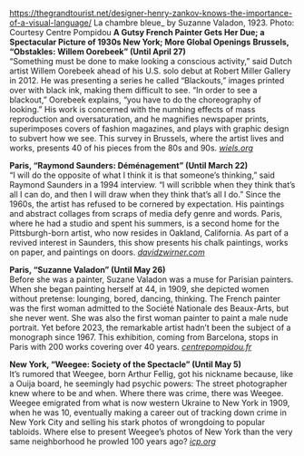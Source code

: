 https://thegrandtourist.net/designer-henry-zankov-knows-the-importance-of-a-visual-language/
La chambre bleue_ by Suzanne Valadon, 1923. Photo: Courtesy Centre Pompidou
**A Gutsy French Painter Gets Her Due; a Spectacular Picture of 1930s New York; More Global Openings**
**Brussels, “Obstakles: Willem Oorebeek” (Until April 27)**  
“Something must be done to make looking a conscious activity,” said Dutch artist Willem Oorebeek ahead of his U.S. solo debut at Robert Miller Gallery in 2012. He was presenting a series he called “Blackouts,” images printed over with black ink, making them difficult to see. “In order to see a blackout,” Oorebeek explains, “you have to do the choreography of looking.” His work is concerned with the numbing effects of mass reproduction and oversaturation, and he magnifies newspaper prints, superimposes covers of fashion magazines, and plays with graphic design to subvert how we see. This survey in Brussels, where the artist lives and works, presents 40 of his pieces from the 80s and 90s. [_wiels.org_](https://www.wiels.org/en/exhibitions/obstakles)

**Paris, “Raymond Saunders: Déménagement” (Until March 22)**  
“I will do the opposite of what I think it is that someone’s thinking,” said Raymond Saunders in a 1994 interview. “I will scribble when they think that’s all I can do, and then I will draw when they think that’s all I do.” Since the 1960s, the artist has refused to be cornered by expectation. His paintings and abstract collages from scraps of media defy genre and words. Paris, where he had a studio and spent his summers, is a second home for the Pittsburgh-born artist, who now resides in Oakland, California. As part of a revived interest in Saunders, this show presents his chalk paintings, works on paper, and paintings on doors. [_davidzwirner.com_](https://www.davidzwirner.com/exhibitions/2025/raymond-saunders)

**Paris, “Suzanne Valadon” (Until May 26)**  
Before she was a painter, Suzane Valadon was a muse for Parisian painters. When she began painting herself at 44, in 1909, she depicted women without pretense: lounging, bored, dancing, thinking. The French painter was the first woman admitted to the Société Nationale des Beaux-Arts, but she never went. She was also the first woman painter to paint a male nude portrait. Yet before 2023, the remarkable artist hadn’t been the subject of a monograph since 1967. This exhibition, coming from Barcelona, stops in Paris with 200 works covering over 40 years. [_centrepompidou.fr_](https://www.centrepompidou.fr/en/program/calendar/event/5moMjyy)

**New York, “Weegee: Society of the Spectacle” (Until May 5)**  
It’s rumored that Weegee, born Arthur Fellig, got his nickname because, like a Ouija board, he seemingly had psychic powers: The street photographer knew where to be and when. Where there was crime, there was Weegee. Weegee emigrated from what is now western Ukraine to New York in 1909, when he was 10, eventually making a career out of tracking down crime in New York City and selling his stark photos of wrongdoing to popular tabloids. Where else to present Weegee’s photos of New York than the very same neighborhood he prowled 100 years ago? [_icp.org_](https://www.icp.org/exhibitions/weegee-society-of-the-spectacle)